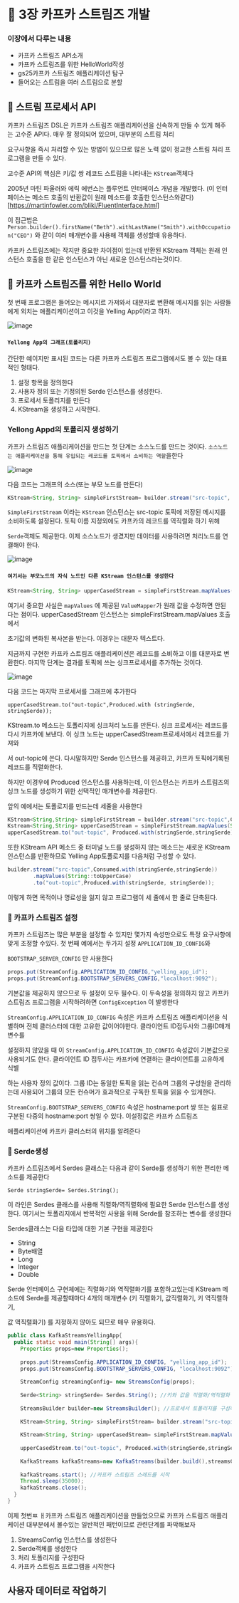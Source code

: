 # 🍵 3장 카프카 스트림즈 개발

### 이장에서 다루는 내용

- 카프카 스트림즈 API소개
- 카프카 스트림즈를 위한 HelloWorld작성
- gs25카프카 스트림즈 애플리케이션 탐구
- 들어오는 스트림을 여러 스트림으로 분할



## :deer: ​스트림 프로세서 API

카프카 스트림즈 DSL은 카프카  스트림즈 애플리케이션을 신속하게 만들 수 있게 해주는 고수준 API다. 매우 잘 정의되어 있으며, 대부분의 스트림 처리

요구사항을 즉시 처리할 수 있는 방법이 있으므로 많은 노력 없이 정교한 스트림 처리 프로그램을 만들 수 있다.

고수준 API의 핵심은 키/값 쌍 레코드 스트림을 나타내는 `KStream`객체다

 2005년 마틴 파울러와 에릭 에번스는 플루언트 인터페이스 개념을 개발했다. (이 인터페이스는 메소드 호출의 반환값이 원래 메소드를 호출한 인스턴스와같다)[https://martinfowler.com/bliki/FluentInterface.html]

이 접근법은 `Person.builder().firstName("Beth").withLastName("Smith").withOccupation("CEO")` 와 같이 여러 매개변수를 사용해 객체를 생성할때 유용하다.

카프카 스트림즈에는 작지만 중요한 차이점이 있는데 반환된 KStream 객체는 원래 인스턴스 호출을 한 같은 인스턴스가 아닌 새로운 인스턴스라는것이다.



## 🏓 카프카 스트림즈를 위한 Hello World

첫 번째 프로그램은 들어오는 메시지르 가져와서 대문자로 변환해 메시지를 읽는 사람들에게 외치는 애플리케이션이고 이것을 Yelling App이라고 하자.

![image](https://user-images.githubusercontent.com/40031858/112798583-0bb13380-90a8-11eb-8d6f-6deefae435b3.png)

#### `Yellong App의 그래프(토폴리지)`

간단한 예이지만 표시된 코드는 다른 카프카 스트림즈 프로그램에서도 볼 수 있는 대표적인 형태다.

1. 설정 항목을 정의한다
2. 사용자 정의 또는 기정의된 Serde 인스턴스를 생성한다.
3. 프로세서 토폴리지를 만든다
4. KStream을 생성하고 시작한다.

### Yellong Appd의 토폴리지 생성하기

카프카 스트림즈 애플리케이션을 만드는 첫 단계는 소스노드를 만드는 것이다. `소스노드는 애플리케이션을 통해 유입되는 레코드를 토픽에서 소비하는 역할`을한다

![image](https://user-images.githubusercontent.com/40031858/112799130-e7a22200-90a8-11eb-8d2b-6d21a09451a1.png)

다음 코드는 그래프의 소스(또는 부모 노드를 만든다)

```java
KStream<String, String> simpleFirstStream= builder.stream("src-topic", Consumed.with(stringSerde,stringSerde));
```

`SimpleFirstStream` 이라는 `KStream` 인스턴스는 src-topic 토픽에 저장된 메시지를 소비하도록 설정된다. 토픽 이름 지정외에도 카프카의 레코드를 역직렬화 하기 위헤

`Serde`객체도 제공한다. 이제 소스노드가 생겼지만 데이터를 사용하려면 처리노드를 연결해야 한다. 

![image](https://user-images.githubusercontent.com/40031858/112799470-5b442f00-90a9-11eb-85eb-16accd39daa3.png)

#### `여기서는 부모노드의 자식 노드인 다른 KStream 인스턴스를 생성한다`

```java
KStream<String, String> upperCasedStream = simpleFirstStream.mapValues(String::toUpperCase);
```

여기서 중요한 사실은 `mapValues` 에 제공된 `ValueMapper`가 원래 값을 수정하면 안된다는 점이다. upperCasedStream 인스턴스는 simpleFirstStream.mapValues 호출에서 

초기값의 변화된 복사본을 받는다. 이경우는 대문자 텍스트다.

지금까지 구현한 카프카 스트림즈 애플리케이션은 레코드를 소비하고 이를 대문자로 변환한다. 마지막 단계는 결과를 토픽에 쓰는 싱크프로세서를 추가하는 것이다.

![image](https://user-images.githubusercontent.com/40031858/112799895-e9b8b080-90a9-11eb-8d6d-a3a9dfbbb299.png)

다음 코드는 마지막 프로세서를 그래프에 추가한다

<code>upperCasedStream.to("out-topic",Produced.with
(stringSerde, stringSerde));</code>

KStream.to 메소드는 토폴리지에 싱크처리 노드를 만든다. 싱크 프로세서는 레코드를 다시 카프카에 보낸다. 이 싱크 노드는 upperCasedStream프로세서에서 레코드를 가져와

서 out-topic에 쓴다.  다시말하지만 Serde 인스턴스를 제공하고, 카프카 토픽에기록된 레코드를 직렬화한다.

하지만 이경우에 Produced 인스턴스를 사용하는데, 이 인스턴스는 카프카 스트림즈의 싱크 노드를 생성하기 위한 선택적인 매개변수를 제공한다.

앞의 예에서는 토폴로지를 만드는데 세줄을 사용한다

```java
KStream<String,String> simpleFirstStream = builder.stream("src-topic",Consumed.with(stringSerde,stringSerde));
Kstream<String,String> upperCasedStream = simpleFirstStream.mapValues(String::toUpperCase);
upperCasedStream.to("out-topic", Produced.with(stringSerde,stringSerde));
```

또한 KStream API 메소드 중 터미널 노드를 생성하지 않는 메소드는 새로운 KStream 인스턴스를 반환하므로 Yelling App토폴로지를 다음처럼 구성할 수 있다.

```java
builder.stream("src-topic",Consumed.with(stringSerde,stringSerde))
  		.mapValues(String::toUpperCase)
  		.to("out-topic",Produced.with(stringSerde, stringSerde));
```

이렇게 하면 목적이나 명료성을 잃지 않고 프로그램이 세 줄에서 한 줄로 단축된다. 



### 🌟 카프카 스트림즈 설정

카프카 스트림즈는 많은 부분을 설정할 수 있지만 몇가지 속성만으로도 특정 요구사항에 맞게 조정할 수있다. 첫 번째 예에서는 두가지 설정 `APPLICATION_ID_CONFIG`와

`BOOTSTRAP_SERVER_CONFIG` 만 사용한다

```java
props.put(StreamConfig.APPLICATION_ID_CONFIG,"yelling_app_id");
props.put(StreamConfig.BOOTSTRAP_SERVERS_CONFIG,"localhost:9092");
```

기본값을 제공하지 않으므로 두 설정이 모두 필수다. 이 두속성을 정의하지 않고 카프카 스트림즈 프로그램을 시작하려하면 `ConfigException` 이 발생한다

`StreamConfig.APPLICATION_ID_CONFIG` 속성은 카프카 스트림즈 애플리케이션을 식별하며 전체 클러스터에 대한 고유한 값이어야한다. 클라이언트 ID접두사와 그룹ID매개변수를

설정하지 않았을 때 이 `StreamConfig.APPLICATION_ID_CONFIG` 속성값이 기본값으로 사용되기도 한다. 클라이언트 ID 접두사는 카프카에 연결하는 클라이언트를 고유하게 식별

하는 사용자 정의 값이다. 그룹 ID는 동일한 토픽을 읽는 컨슈머 그룹의 구성원을 관리하는데 사용되어 그룹의 모든 컨슈머가 효과적으로 구독한 토픽을 읽을 수 있게한다.

`StreamConfig.BOOTSTRAP_SERVERS_CONFIG` 속성은 hostname:port 쌍 또는 쉼표로 구분된 다중의 hostname:port 쌍일 수 있다. 이설정값은 카프카 스트림즈 

애플리케이션에 카프카 클러스터의 위치를 알려준다

### 🌟 Serde생성

카프카 스트림즈에서 Serdes 클래스는 다음과 같이 Serde를 생성하기 위한 편리한 메소드를 제공한다

<code>Serde<String> stringSerde= Serdes.String();</code>



이 라인은 Serdes 클래스를 사용해 직렬화/역직렬화에 필요한 Serde 인스턴스를 생성한다. 여기서는 토폴리지에서 반복적인 사용을 위해 Serde를 참조하는 변수를 생성한다

Serdes클래스는 다음 타입에 대한 기본 구현을 제공한다

- String
- Byte배열
- Long
- Integer
- Double

Serde 인터페이스 구현체에는 직렬화기와 역직렬화기를 포함하고있는데 KStream 메소드에 Serde를 제공할때마다 4개의 매개변수 (키 직렬화기, 값직렬화기, 키 역직렬하기, 

값 역직렬화기) 를 지정하지 않아도 되므로 매우 유용하다.

```java
public class KafkaStreamsYellingApp{
  public static void main(String[] args){
    Properties props=new Properties();
    
    props.put(StreamsConfig.APPLICATION_ID_CONFIG, "yelling_app_id");
    props.put(StreamsConfig.BOOTSTRAP_SERVERS_CONFIG, "localhost:9092");
    
    StreamConfig streamingConfig= new StreamsConfig(props);
    
    Serde<String> stringSerde= Serdes.String(); //키와 값을 직렬화/역직렬화 하는데 사용하는 Serdes생성
    
    StreamsBuilder builder=new StreamsBuilder(); //프로세서 토폴리지를 구성하는데 사용하는 StreamsBuilder 인스턴스를 생성
    
    KStream<String, String> simpleFirstStream= builder.stream("src-topic",Consumed.with(stringSerde,stringSerde));
    
    KStream<String, String> upperCasedStream= simpleFirstStream.mapValues(String::toUpperCase); //자바 8 메소드 핸들을 사용한 프로세서
    
    upperCasedStream.to("out-topic", Produced.with(stringSerde,stringSerde))// 변환된 결과를 다른토픽에 쓴다
      
    KafkaStreams kafkaStreams=new KafkaStreams(builder.build(),streamsConfig);
    
    kafkaStreams.start(); //카프카 스트림즈 스레드를 시작
    Thread.sleep(35000);
    kafkaStreams.close();
  }
}
```



이제 첫번ㅉ ㅐ카프카 스트림즈 애플리케이션을 만들었으므로 카프카 스트림즈 애플리케이션 대부분에서 볼수있는 일반적인 패턴이므로 관련단계를 파악해보자

1. StreamsConfig 인스턴스를 생성한다
2. Serde객체를 생성한다
3. 처리 토폴리지를 구성한다
4. 카프카 스트림즈 프로그램을 시작한다

## 사용자 데이터로 작업하기

